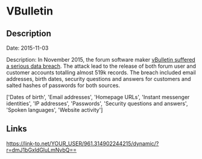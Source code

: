 # VBulletin

## Description

Date: 2015-11-03

Description:
In November 2015, the forum software maker <a href="http://www.theregister.co.uk/2015/11/03/vbulletin_forum_software_hacked_defaced/" target="_blank" rel="noopener">vBulletin suffered a serious data breach</a>. The attack lead to the release of both forum user and customer accounts totalling almost 519k records. The breach included email addresses, birth dates, security questions and answers for customers and salted hashes of passwords for both sources.


['Dates of birth', 'Email addresses', 'Homepage URLs', 'Instant messenger identities', 'IP addresses', 'Passwords', 'Security questions and answers', 'Spoken languages', 'Website activity']

## Links

https://link-to.net/YOUR_USER/961.314902244215/dynamic/?r=dmJ1bGxldGluLmNvbQ==